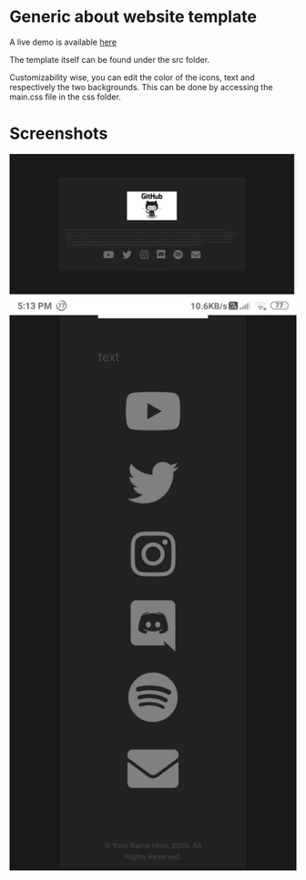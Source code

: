 # Generic about website template

A live demo is available [here](https://gh.atm.moe/about-website-template)

The template itself can be found under the src folder.

Customizability wise, you can edit the color of the icons, text and respectively the two backgrounds. This can be done by accessing the main.css file in the css folder. 

# Screenshots
![PC](.github/screenshot_pc.png)
![Phone](.github/screenshot_phone.png)